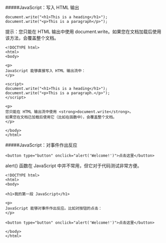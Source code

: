 #####JavaScript：写入 HTML 输出

    document.write("<h1>This is a heading</h1>");
    document.write("<p>This is a paragraph</p>");

提示：您只能在 HTML 输出中使用 document.write。如果您在文档加载后使用该方法，会覆盖整个文档。

    <!DOCTYPE html>
    <html>
    <body>
    
    <p>
    JavaScript 能够直接写入 HTML 输出流中：
    </p>
    
    <script>
    document.write("<h1>This is a heading</h1>");
    document.write("<p>This is a paragraph.</p>");
    </script>
    
    <p>
    您只能在 HTML 输出流中使用 <strong>document.write</strong>。
    如果您在文档已加载后使用它（比如在函数中），会覆盖整个文档。
    </p>
    
    </body>
    </html>

#####JavaScript：对事件作出反应

    <button type="button" onclick="alert('Welcome!')">点击这里</button>

alert() 函数在 JavaScript 中并不常用，但它对于代码测试非常方便。

    <!DOCTYPE html>
    <html>
    <body>
    
    <h1>我的第一段 JavaScript</h1>

    <p>
    JavaScript 能够对事件作出反应。比如对按钮的点击：
    </p>
    
    <button type="button" onclick="alert('Welcome!')">点击这里</button>
    
    </body>
    </html>




